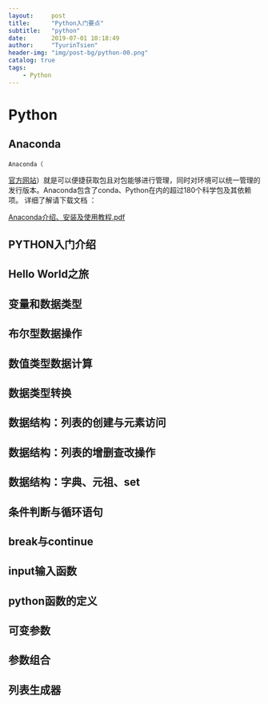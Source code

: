 ```yaml
---
layout:     post
title:      "Python入门要点"
subtitle:   "python"
date:       2019-07-01 10:18:49
author:     "TyurinTsien"
header-img: "img/post-bg/python-00.png"
catalog: true
tags:
    - Python
---
```


# Python

## Anaconda
    
    Anaconda（
[官方网站](https://www.anaconda.com/download)）就是可以便捷获取包且对包能够进行管理，同时对环境可以统一管理的发行版本。Anaconda包含了conda、Python在内的超过180个科学包及其依赖项。
    详细了解请下载文档 ：
    
[Anaconda介绍、安装及使用教程.pdf](../../../../file/Anaconda介绍、安装及使用教程.pdf)

## PYTHON入门介绍

## Hello World之旅

## 变量和数据类型

## 布尔型数据操作

## 数值类型数据计算

## 数据类型转换

## 数据结构：列表的创建与元素访问

## 数据结构：列表的增删查改操作

## 数据结构：字典、元祖、set

## 条件判断与循环语句

## break与continue

## input输入函数

## python函数的定义

## 可变参数

## 参数组合

## 列表生成器
